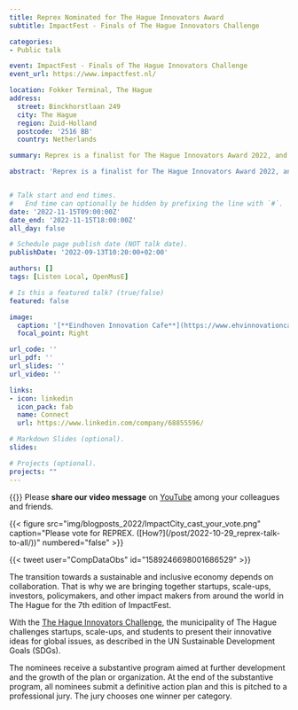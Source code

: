 ```yaml
---
title: Reprex Nominated for The Hague Innovators Award
subtitle: ImpactFest - Finals of The Hague Innovators Challenge

categories:
- Public talk

event: ImpactFest - Finals of The Hague Innovators Challenge
event_url: https://www.impactfest.nl/

location: Fokker Terminal, The Hague
address:
  street: Binckhorstlaan 249
  city: The Hague
  region: Zuid-Holland
  postcode: '2516 BB'
  country: Netherlands

summary: Reprex is a finalist for The Hague Innovators Award 2022, and the prize of the audience, in the startup category with our respectable competitors, Sibö, WECO, STHRIVE and ECOBLOQ.

abstract: 'Reprex is a finalist for The Hague Innovators Award 2022, and the prize of the audience, in the startup category with our respectable competitors, Sibö, WECO, STHRIVE and ECOBLOQ.'


# Talk start and end times.
#   End time can optionally be hidden by prefixing the line with `#`.
date: '2022-11-15T09:00:00Z'
date_end: '2022-11-15T18:00:00Z'
all_day: false

# Schedule page publish date (NOT talk date).
publishDate: '2022-09-13T10:20:00+02:00'

authors: []
tags: [Listen Local, OpenMusE]

# Is this a featured talk? (true/false)
featured: false

image:
  caption: '[**Eindhoven Innovation Cafe**](https://www.ehvinnovationcafe.org/)'
  focal_point: Right

url_code: ''
url_pdf: ''
url_slides: ''
url_video: ''

links:
- icon: linkedin
  icon_pack: fab
  name: Connect
  url: https://www.linkedin.com/company/68855596/

# Markdown Slides (optional).
slides:

# Projects (optional).
projects: ""
---
```


{{<youtube bgp-n55TKCk>}}
Please **share our video message** on [YouTube](https://www.youtube.com/watch?v=bgp-n55TKCk) among your colleagues and friends.

<td style="text-align: center;">{{< figure src="img/blogposts_2022/ImpactCity_cast_your_vote.png" caption="Please vote for REPREX. ([How?](/post/2022-10-29_reprex-talk-to-all/))" numbered="false" >}}</td>

{{< tweet user="CompDataObs" id="1589246698001686529" >}}

The transition towards a sustainable and inclusive economy depends on collaboration. That is why we are bringing together startups, scale-ups, investors, policymakers, and other impact makers from around the world in The Hague for the 7th edition of ImpactFest.

With the [The Hague Innovators Challenge](https://www.impactcity.nl/en/service/the-hague-innovators-challenge/), the municipality of The Hague challenges startups, scale-ups, and students to present their innovative ideas for global issues, as described in the UN Sustainable Development Goals (SDGs).

The nominees receive a substantive program aimed at further development and the growth of the plan or organization. At the end of the substantive program, all nominees submit a definitive action plan and this is pitched to a professional jury. The jury chooses one winner per category.
